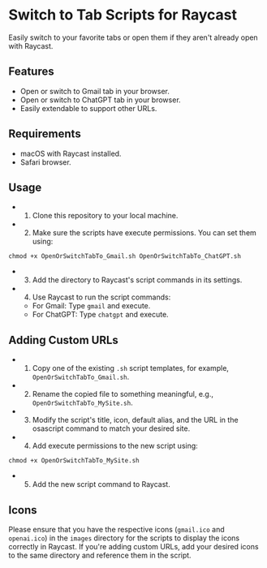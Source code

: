 # Switch to Tab Scripts for Raycast

Easily switch to your favorite tabs or open them if they aren't already open with Raycast.

## Features

- Open or switch to Gmail tab in your browser.
- Open or switch to ChatGPT tab in your browser.
- Easily extendable to support other URLs.

## Requirements

- macOS with Raycast installed.
- Safari browser.

## Usage

- 1. Clone this repository to your local machine.
- 2. Make sure the scripts have execute permissions. You can set them using:

```code
chmod +x OpenOrSwitchTabTo_Gmail.sh OpenOrSwitchTabTo_ChatGPT.sh
```

- 3. Add the directory to Raycast's script commands in its settings.
- 4. Use Raycast to run the script commands:
  - For Gmail: Type `gmail` and execute.
  - For ChatGPT: Type `chatgpt` and execute.

## Adding Custom URLs

- 1. Copy one of the existing `.sh` script templates, for example, `OpenOrSwitchTabTo_Gmail.sh`.
- 2. Rename the copied file to something meaningful, e.g., `OpenOrSwitchTabTo_MySite.sh`.
- 3. Modify the script's title, icon, default alias, and the URL in the osascript command to match your desired site.
- 4. Add execute permissions to the new script using:

```code
chmod +x OpenOrSwitchTabTo_MySite.sh
```

- 5. Add the new script command to Raycast.

## Icons

Please ensure that you have the respective icons (`gmail.ico` and `openai.ico`) in the `images` directory for the scripts to display the icons correctly in Raycast. If you're adding custom URLs, add your desired icons to the same directory and reference them in the script.
